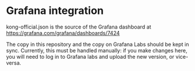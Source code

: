 # Grafana integration

kong-official.json is the source of the Grafana dashboard at
https://grafana.com/grafana/dashboards/7424

The copy in this repository and the copy on Grafana Labs should be kept in
sync. Currently, this must be handled manually: if you make changes here, you
will need to log in to Grafana labs and upload the new version, or vice-versa.

